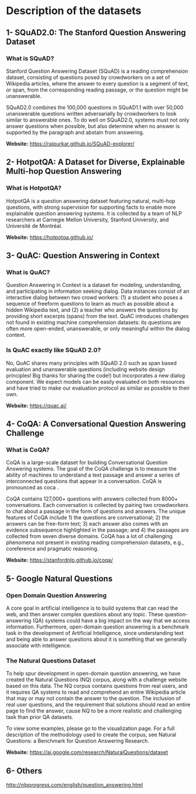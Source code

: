 # Description of the datasets

## 1- SQuAD2.0: The Stanford Question Answering Dataset

### What is SQuAD?
Stanford Question Answering Dataset (SQuAD) is a reading comprehension dataset, consisting of questions posed by crowdworkers on a set of Wikipedia articles, where the answer to every question is a segment of text, or span, from the corresponding reading passage, or the question might be unanswerable.

SQuAD2.0 combines the 100,000 questions in SQuAD1.1 with over 50,000 unanswerable questions written adversarially by crowdworkers to look similar to answerable ones. To do well on SQuAD2.0, systems must not only answer questions when possible, but also determine when no answer is supported by the paragraph and abstain from answering.

**Website:** https://rajpurkar.github.io/SQuAD-explorer/

## 2- HotpotQA: A Dataset for Diverse, Explainable Multi-hop Question Answering
### What is HotpotQA?
HotpotQA is a question answering dataset featuring natural, multi-hop questions, with strong supervision for supporting facts to enable more explainable question answering systems. It is collected by a team of NLP researchers at Carnegie Mellon University, Stanford University, and Université de Montréal.

**Website:** https://hotpotqa.github.io/

## 3- QuAC: Question Answering in Context

### What is QuAC?
Question Answering in Context is a dataset for modeling, understanding, and participating in information seeking dialog. Data instances consist of an interactive dialog between two crowd workers: (1) a student who poses a sequence of freeform questions to learn as much as possible about a hidden Wikipedia text, and (2) a teacher who answers the questions by providing short excerpts (spans) from the text. QuAC introduces challenges not found in existing machine comprehension datasets: its questions are often more open-ended, unanswerable, or only meaningful within the dialog context.

### Is QuAC exactly like SQuAD 2.0?
No, QuAC shares many principles with SQuAD 2.0 such as span based evaluation and unanswerable questions (including website design principles! Big thanks for sharing the code!) but incorporates a new dialog component. We expect models can be easily evaluated on both resources and have tried to make our evaluation protocol as similar as possible to their own.


**Website:** https://quac.ai/

## 4- CoQA: A Conversational Question Answering Challenge 

### What is CoQA?
CoQA is a large-scale dataset for building Conversational Question Answering systems. The goal of the CoQA challenge is to measure the ability of machines to understand a text passage and answer a series of interconnected questions that appear in a conversation. CoQA is pronounced as coca .

CoQA contains 127,000+ questions with answers collected from 8000+ conversations. Each conversation is collected by pairing two crowdworkers to chat about a passage in the form of questions and answers. The unique features of CoQA include 1) the questions are conversational; 2) the answers can be free-form text; 3) each answer also comes with an evidence subsequence highlighted in the passage; and 4) the passages are collected from seven diverse domains. CoQA has a lot of challenging phenomena not present in existing reading comprehension datasets, e.g., coreference and pragmatic reasoning.

**Website:** https://stanfordnlp.github.io/coqa/

## 5- Google Natural Questions

### Open Domain Question Answering
A core goal in artificial intelligence is to build systems that can read the web, and then answer complex questions about any topic. These question-answering (QA) systems could have a big impact on the way that we access information. Furthermore, open-domain question answering is a benchmark task in the development of Artificial Intelligence, since understanding text and being able to answer questions about it is something that we generally associate with intelligence.

### The Natural Questions Dataset
To help spur development in open-domain question answering, we have created the Natural Questions (NQ) corpus, along with a challenge website based on this data. The NQ corpus contains questions from real users, and it requires QA systems to read and comprehend an entire Wikipedia article that may or may not contain the answer to the question. The inclusion of real user questions, and the requirement that solutions should read an entire page to find the answer, cause NQ to be a more realistic and challenging task than prior QA datasets.

To view some examples, please go to the visualization page. For a full description of the methodology used to create the corpus, see Natural Questions: a Benchmark for Question Answering Research.
 
 **Website:** https://ai.google.com/research/NaturalQuestions/dataset


## 6- Others

http://nlpprogress.com/english/question_answering.html
